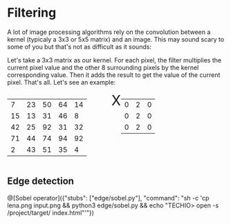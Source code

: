 # Filtering

A lot of image processing algorithms rely on the convolution between a kernel (typicaly a 3x3 or 5x5 matrix) and an image. This may sound scary to some of you but that's not as difficult as it sounds:

Let's take a 3x3 matrix as our kernel. For each pixel, the filter multiplies the current pixel value and the other 8 surrounding pixels by the kernel corresponding value. Then it adds the result to get the value of the current pixel. That's all. Let's see an example:

<div style="display: flex">
	<table>
		<tr><td>7</td> <td>23</td><td>50</td><td>64</td><td>14</td></tr>
		<tr><td>15</td><td>13</td><td>31</td><td>46</td><td>8</td></tr>
		<tr><td>42</td><td>25</td><td>92</td><td>31</td><td>32</td></tr>
		<tr><td>71</td><td>44</td><td>74</td><td>94</td><td>92</td></tr>
		<tr><td>2</td> <td>43</td><td>51</td><td>35</td><td>4</td></tr>
	</table>
	<span style="font-size: 32px">
		X
	</span>
	<table>
		<tr><td>0</td><td>2</td><td>0</td></tr>
		<tr><td>0</td><td>2</td><td>0</td></tr>
		<tr><td>0</td><td>2</td><td>0</td></tr>
	</table>
</div>

## Edge detection

@[Sobel operator]({"stubs": ["edge/sobel.py"], "command": "sh -c 'cp lena.png input.png && python3 edge/sobel.py && echo \"TECHIO> open -s /project/target/ index.html\"'"})
